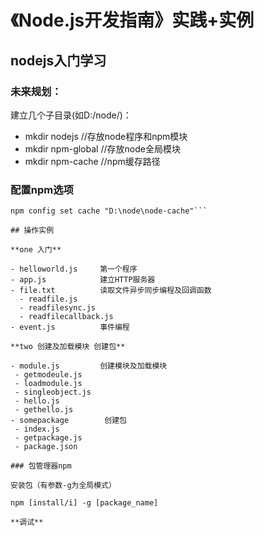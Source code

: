 《Node.js开发指南》实践+实例
======

## nodejs入门学习

### 未来规划：

建立几个子目录(如D:/node/)：

* mkdir nodejs //存放node程序和npm模块
* mkdir npm-global //存放node全局模块
* mkdir npm-cache //npm缓存路径

### 配置npm选项

```npm config set prefix "D:\node\node-global"
npm config set cache "D:\node\node-cache"```

## 操作实例

**one 入门**

- helloworld.js     第一个程序
- app.js            建立HTTP服务器
- file.txt          读取文件异步同步编程及回调函数
  - readfile.js
  - readfilesync.js
  - readfilecallback.js
- event.js          事件编程

**two 创建及加载模块 创建包**

- module.js         创建模块及加载模块
 - getmodeule.js
 - loadmodule.js
 - singleobject.js
 - hello.js
 - gethello.js
- somepackage        创建包
 - index.js
 - getpackage.js
 - package.json

### 包管理器npm

安装包（有参数-g为全局模式）

npm [install/i] -g [package_name]

**调试**




 